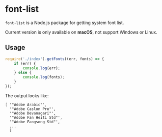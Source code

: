 # font-list

`font-list` is a Node.js package for getting system font list.

Current version is only available on **macOS**, not support Windows or Linux.

## Usage

```js
require('./index').getFonts((err, fonts) => {
    if (err) {
        console.log(err);
    } else {
        console.log(fonts);
    }
});
```

The output looks like:

```
[ '"Adobe Arabic"',
  '"Adobe Caslon Pro"',
  '"Adobe Devanagari"',
  '"Adobe Fan Heiti Std"',
  '"Adobe Fangsong Std"',
  ...
  ]
```
